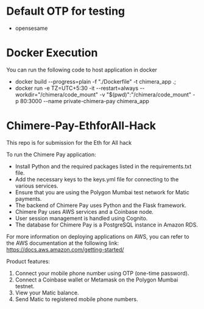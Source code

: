 # Default OTP for testing
- opensesame

# Docker Execution
You can run the following code to host application in docker 
- docker build --progress=plain -f "./Dockerfile" -t chimera_app .;
- docker run -e TZ=UTC+5:30 -it --restart=always  --workdir="/chimera/code_mount" -v "$(pwd)":"/chimera/code_mount" -p 80:3000 --name private-chimera-pay chimera_app
# Chimere-Pay-EthforAll-Hack
This repo is for submission for the Eth for All hack

To run the Chimere Pay application:

- Install Python and the required packages listed in the requirements.txt file.
- Add the necessary keys to the keys.yml file for connecting to the various services.
- Ensure that you are using the Polygon Mumbai test network for Matic payments.
- The backend of Chimere Pay uses Python and the Flask framework.
- Chimere Pay uses AWS services and a Coinbase node.
- User session management is handled using Cognito.
- The database for Chimere Pay is a PostgreSQL instance in Amazon RDS.

For more information on deploying applications on AWS, you can refer to the AWS documentation at the following link: https://docs.aws.amazon.com/getting-started/


Product features:
1. Connect your mobile phone number using OTP (one-time password).
2. Connect a Coinbase wallet or Metamask on the Polygon Mumbai testnet.
3. View your Matic balance.
4. Send Matic to registered mobile phone numbers.
